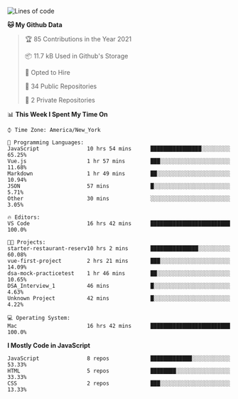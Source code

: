 <!--START_SECTION:waka-->
![Lines of code](https://img.shields.io/badge/From%20Hello%20World%20I%27ve%20Written-181782%20lines%20of%20code-blue)

**🐱 My Github Data** 

> 🏆 85 Contributions in the Year 2021
 > 
> 📦 11.7 kB Used in Github's Storage 
 > 
> 💼 Opted to Hire
 > 
> 📜 34 Public Repositories 
 > 
> 🔑 2 Private Repositories  
 > 
📊 **This Week I Spent My Time On** 

```text
⌚︎ Time Zone: America/New_York

💬 Programming Languages: 
JavaScript               10 hrs 54 mins      ████████████████░░░░░░░░░   65.25% 
Vue.js                   1 hr 57 mins        ███░░░░░░░░░░░░░░░░░░░░░░   11.68% 
Markdown                 1 hr 49 mins        ██░░░░░░░░░░░░░░░░░░░░░░░   10.94% 
JSON                     57 mins             █░░░░░░░░░░░░░░░░░░░░░░░░   5.71% 
Other                    30 mins             ░░░░░░░░░░░░░░░░░░░░░░░░░   3.05%

🔥 Editors: 
VS Code                  16 hrs 42 mins      █████████████████████████   100.0%

🐱‍💻 Projects: 
starter-restaurant-reserv10 hrs 2 mins       ███████████████░░░░░░░░░░   60.08% 
vue-first-project        2 hrs 21 mins       ███░░░░░░░░░░░░░░░░░░░░░░   14.09% 
dsa-mock-practicetest    1 hr 46 mins        ██░░░░░░░░░░░░░░░░░░░░░░░   10.65% 
DSA_Interview_1          46 mins             █░░░░░░░░░░░░░░░░░░░░░░░░   4.63% 
Unknown Project          42 mins             █░░░░░░░░░░░░░░░░░░░░░░░░   4.22%

💻 Operating System: 
Mac                      16 hrs 42 mins      █████████████████████████   100.0%

```

**I Mostly Code in JavaScript** 

```text
JavaScript               8 repos             █████████████░░░░░░░░░░░░   53.33% 
HTML                     5 repos             ████████░░░░░░░░░░░░░░░░░   33.33% 
CSS                      2 repos             ███░░░░░░░░░░░░░░░░░░░░░░   13.33%

```



<!--END_SECTION:waka-->
